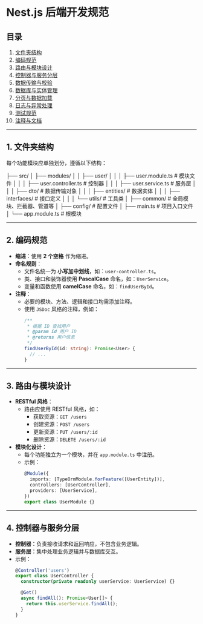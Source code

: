 # Nest.js 后端开发规范

## 目录
1. [文件夹结构](#1-文件夹结构)
2. [编码规范](#2-编码规范)
3. [路由与模块设计](#3-路由与模块设计)
4. [控制器与服务分层](#4-控制器与服务分层)
5. [数据传输与校验](#5-数据传输与校验)
6. [数据库与实体管理](#6-数据库与实体管理)
7. [分页与数据加载](#7-分页与数据加载)
8. [日志与异常处理](#8-日志与异常处理)
9. [测试规范](#9-测试规范)
10. [注释与文档](#10-注释与文档)

---

## 1. 文件夹结构

每个功能模块应单独划分，遵循以下结构：

├── src/ │ ├── modules/ │ │ ├── user/ │ │ │ ├── user.module.ts # 模块文件 │ │ │ ├── user.controller.ts # 控制器 │ │ │ ├── user.service.ts # 服务层 │ │ │ ├── dto/ # 数据传输对象 │ │ │ ├── entities/ # 数据实体 │ │ │ ├── interfaces/ # 接口定义 │ │ │ └── utils/ # 工具类 │ ├── common/ # 全局模块、拦截器、管道等 │ ├── config/ # 配置文件 │ ├── main.ts # 项目入口文件 │ └── app.module.ts # 根模块

---

## 2. 编码规范

- **缩进**：使用 **2 个空格** 作为缩进。
- **命名规则**：
  - 文件名统一为 **小写加中划线**，如：`user-controller.ts`。
  - 类、接口和装饰器使用 **PascalCase** 命名，如：`UserService`。
  - 变量和函数使用 **camelCase** 命名，如：`findUserById`。
- **注释**：
  - 必要的模块、方法、逻辑和接口均需添加注释。
  - 使用 `JSDoc` 风格的注释，例如：
    ```typescript
    /**
     * 根据 ID 查找用户
     * @param id 用户 ID
     * @returns 用户信息
     */
    findUserById(id: string): Promise<User> {
      // ...
    }
    ```

---

## 3. 路由与模块设计

- **RESTful 风格**：
  - 路由应使用 RESTful 风格，如：
    - 获取资源：`GET /users`
    - 创建资源：`POST /users`
    - 更新资源：`PUT /users/:id`
    - 删除资源：`DELETE /users/:id`
- **模块化设计**：
  - 每个功能独立为一个模块，并在 `app.module.ts` 中注册。
  - 示例：
    ```typescript
    @Module({
      imports: [TypeOrmModule.forFeature([UserEntity])],
      controllers: [UserController],
      providers: [UserService],
    })
    export class UserModule {}
    ```

---

## 4. 控制器与服务分层

- **控制器**：负责接收请求和返回响应，不包含业务逻辑。
- **服务层**：集中处理业务逻辑并与数据库交互。
- 示例：
  ```typescript
  @Controller('users')
  export class UserController {
    constructor(private readonly userService: UserService) {}

    @Get()
    async findAll(): Promise<User[]> {
      return this.userService.findAll();
    }
  }
